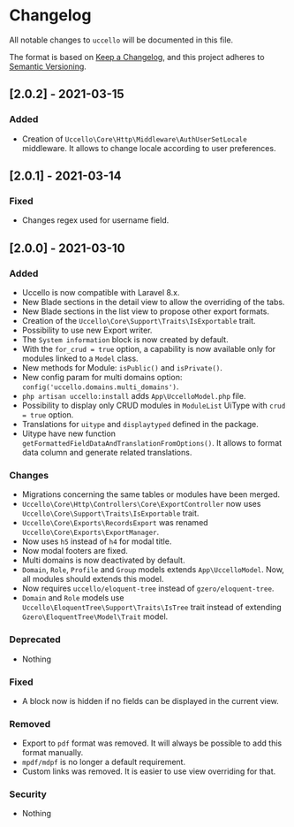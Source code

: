 # Changelog

All notable changes to `uccello` will be documented in this file.

The format is based on [Keep a Changelog](https://keepachangelog.com/en/1.0.0/),
and this project adheres to [Semantic Versioning](https://semver.org/spec/v2.0.0.html).

## [2.0.2] - 2021-03-15
### Added
- Creation of `Uccello\Core\Http\Middleware\AuthUserSetLocale` middleware. It allows to change locale according to user preferences.

## [2.0.1] - 2021-03-14
### Fixed
- Changes regex used for username field.

## [2.0.0] - 2021-03-10
### Added
- Uccello is now compatible with Laravel 8.x.
- New Blade sections in the detail view to allow the overriding of the tabs.
- New Blade sections in the list view to propose other export formats.
- Creation of the `Uccello\Core\Support\Traits\IsExportable` trait.
- Possibility to use new Export writer.
- The `System information` block is now created by default.
- With the `for_crud = true` option, a capability is now available only for modules linked to a `Model` class.
- New methods for Module: `isPublic()` and `isPrivate()`.
- New config param for multi domains option: `config('uccello.domains.multi_domains')`.
- `php artisan uccello:install` adds `App\UccelloModel.php` file.
- Possibility to display only CRUD modules in `ModuleList` UiType with `crud = true` option.
- Translations for `uitype` and `displaytyped` defined in the package.
- Uitype have new function `getFormattedFieldDataAndTranslationFromOptions()`. It allows to format data column and generate related translations.

### Changes
- Migrations concerning the same tables or modules have been merged.
- `Uccello\Core\Http\Controllers\Core\ExportController` now uses `Uccello\Core\Support\Traits\IsExportable` trait.
- `Uccello\Core\Exports\RecordsExport` was renamed `Uccello\Core\Exports\ExportManager`.
- Now uses `h5` instead of `h4` for modal title.
- Now modal footers are fixed.
- Multi domains is now deactivated by default.
- `Domain`, `Role`, `Profile` and `Group` models extends `App\UccelloModel`. Now, all modules should extends this model.
- Now requires `uccello/eloquent-tree` instead of `gzero/eloquent-tree`.
- `Domain` and `Role` models use `Uccello\EloquentTree\Support\Traits\IsTree` trait instead of extending `Gzero\EloquentTree\Model\Trait` model.

### Deprecated
- Nothing

### Fixed
- A block now is hidden if no fields can be displayed in the current view.

### Removed
- Export to `pdf` format was removed. It will always be possible to add this format manually.
- `mpdf/mdpf` is no longer a default requirement.
- Custom links was removed. It is easier to use view overriding for that.

### Security
- Nothing
